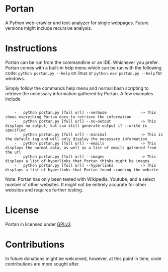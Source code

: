 # Portan
A Python web-crawler and text-analyzer for single webpages. Future versions might include recursive analysis.

# Instructions
Portan can be run from the commandline or an IDE. Whichever you prefer. Portan comes with a built-in help menu which can be run with the following code:
<code>python portan.py --help</code> on linux or <code>python.exe portan.py --help</code> for windows.

Simply follow the commands help menu and normal bash scripting to retrieve the necessary information gathered by Portan. A few examples include

<code>
    -   python portan.py [full url] --verbose               -> This shows everything Portan does to retrieve the information
    -   python portan.py [full url] --no-output             -> This displays no output, but can still generate output if --write is specified
    -   python portan.py [full url] --minimal               -> This is the default tag and will only display the necessary information
    -   python portan.py [full url] --emails                -> This displays the normal data, as well as a list of emails gathered from the url
    -   python portan.py [full url] --images                -> This displays a list of hyperlinks that Portan thinks might be images
    -   python portan.py [full url] --hyperlinks            -> This displays a list of hyperlinks that Portan found scanning the website
</code>

Note: Portan has only been tested with Wikipedia, Youtube, and a select number of other websites. It might not be entirely accurate for other websites and requires
further testing.

# License
Portan in licensed under [GPLv3](LICENSE).

# Contributions
In future donations might be welcomed, however, at this point in time, code contributions are more sought after.